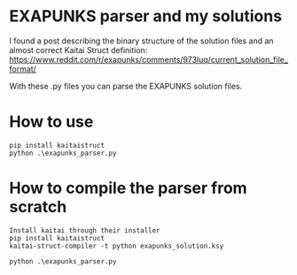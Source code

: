 # EXAPUNKS parser and my solutions
I found a post describing the binary structure of the solution files and an almost correct Kaitai Struct definition:
https://www.reddit.com/r/exapunks/comments/973luq/current_solution_file_format/

With these .py files you can parse the EXAPUNKS solution files.

# How to use
```
pip install kaitaistruct
python .\exapunks_parser.py 
```

# How to compile the parser from scratch
```
Install kaitai through their installer
pip install kaitaistruct
kaitai-struct-compiler -t python exapunks_solution.ksy

python .\exapunks_parser.py
```

